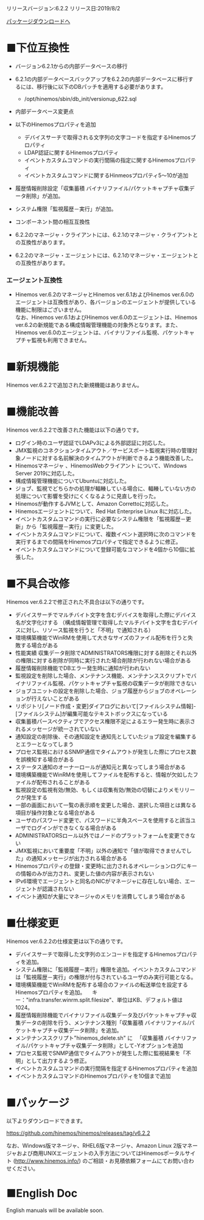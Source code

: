 リリースバージョン:6.2.2
リリース日:2019/8/2

[パッケージダウンロードへ](#packages)

# ■下位互換性

- バージョン6.2.1からの内部データベースの移行

- 6.2.1の内部データベースバックアップを6.2.2の内部データベースに移行するには、移行後に以下のDBパッチを適用する必要があります。

   - /opt/hinemos/sbin/db_init/versionup_622.sql


- 内部データベース変更点

 - 以下のHinemosプロパティを追加
   - デバイスサーチで取得される文字列の文字コードを指定するHinemosプロパティ
   - LDAP認証に関するHinemosプロパティ
   - イベントカスタムコマンドの実行間隔の指定に関するHinemosプロパティ
   - イベントカスタムコマンドに関するHinmeosプロパティ5～10が追加
 - 履歴情報削除設定「収集蓄積 バイナリファイル/パケットキャプチャ収集データ削除」が追加。
 - システム権限「監視履歴－実行」が追加。


- コンポーネント間の相互互換性

 - 6.2.2のマネージャ・クライアントには、6.2.1のマネージャ・クライアントとの互換性があります。
 - 6.2.2のマネージャ・エージェントには、6.2.1のマネージャ・エージェントとの互換性があります。

### エージェント互換性
- Hinemos ver.6.2のマネージャとHinemos ver.6.1およびHinemos ver.6.0のエージェントは互換性があり、各バージョンのエージェントが提供している機能に制限はございません。  
  なお、Hinemos ver.6.1およびHinemos ver.6.0のエージェントは、Hinemos ver.6.2の新規能である構成情報管理機能の対象外となります。また、Hinemos ver.6.0のエージェントは、バイナリファイル監視、パケットキャプチャ監視も利用できません。  


# ■新規機能

Hinemos ver.6.2.2で追加された新規機能はありません。


# ■機能改善

Hinemos ver.6.2.2で改善された機能は以下の通りです。

- ログイン時のユーザ認証でLDAPv3による外部認証に対応した。
- JMX監視のコネクションタイムアウト／サービスポート監視実行時の管理対象ノードに対する名前解決のタイムアウトが判断できるよう機能改善した。
- Hinemosマネージャ 、HinemosWebクライアント について、Windows Server 2019に対応した。
- 構成情報管理機能についてUbuntuに対応した。
- ジョブ、監視でどちらかの処理が輻輳している場合に、輻輳していない方の処理について影響を受けにくくなるように見直しを行った。
- Hinemosが動作するJVMとして、Amazon Correttoに対応した。
- Hinemosエージェントについて、Red Hat Enterprise Linux 8に対応した。
- イベントカスタムコマンドの実行に必要なシステム権限を「監視履歴－更新」から「監視履歴－実行」に変更した。
- イベントカスタムコマンドについて、複数イベント選択時に次のコマンドを実行するまでの間隔をHinemosプロパティで指定できるように修正。
- イベントカスタムコマンドについて登録可能なコマンドを4個から10個に拡張した。


# ■不具合改修

Hinemos ver.6.2.2で修正された不具合は以下の通りです。

- デバイスサーチでマルチバイト文字を含むデバイスを取得した際にデバイス名が文字化けする
  （構成情報管理で取得したマルチバイト文字を含むデバイスに対し、リソース監視を行うと「不明」で通知される）
- 環境構築機能でWinRMを使用して大きなサイズのファイル配布を行うと失敗する場合がある
- 性能実績 収集データ削除でADMINISTRATORS権限に対する削除とそれ以外の権限に対する削除が同時に実行された場合削除が行われない場合がある
- 履歴情報削除機能でDBエラー発生時に通知が行われない
- 監視設定を削除した場合、メンテナンス機能、メンテナンススクリプトでバイナリファイル監視、パケットキャプチャ監視の収集データが削除できない
- ジョブユニットの設定を削除した場合、ジョブ履歴からジョブのオペレーションが行えないことがある
- リポジトリ[ノード作成・変更]ダイアログにおいて[ファイルシステム情報]-[ファイルシステム]が編集可能なテキストボックスになっている
- 収集蓄積パースペクティブでアクセス権限不足によるエラー発生時に表示されるメッセージが統一されていない
- 通知設定の削除後、その通知設定を通知先としていたジョブ設定を編集するとエラーとなってしまう
- プロセス監視におけるSNMP通信でタイムアウトが発生した際にプロセス数を誤検知する場合がある
- ステータス通知のオーナーロールが通知元と異なってしまう場合がある
- 環境構築機能でWinRMを使用してファイルを配布すると、情報が欠如したファイルが配布されることがある
- 監視設定の監視有効/無効、もしくは収集有効/無効の切替によりメモリリークが発生する
- 一部の画面において一覧の表示順を変更した場合、選択した項目とは異なる項目が操作対象となる場合がある
- ユーザのパスワード変更で、パスワードに半角スペースを使用すると該当ユーザでログインができなくなる場合がある
- ADMINISTRATORSロール以外ではノードのプラットフォームを変更できない
- JMX監視において重要度「不明」以外の通知で「値が取得できませんでした」の通知メッセージが出力される場合がある
- Hinemosプロパティの登録・変更時に出力されるオペレーションログにキーの情報のみが出力され、変更した値の内容が表示されない
- IPv6環境でエージェントと同名のNICがマネージャに存在しない場合、エージェントが認識されない
- イベント通知が大量にマネージャのメモリを消費してしまう場合がある


# ■仕様変更

Hinemos ver.6.2.2の仕様変更は以下の通りです。

- デバイスサーチで取得した文字列のエンコードを指定するHinemosプロパティを追加。
- システム権限に「監視履歴－実行」権限を追加。イベントカスタムコマンドは「監視履歴－実行」の権限が付与されているユーザのみ実行可能となる。
- 環境構築機能でWinRMを配布する場合のファイルの転送単位を設定するHinemosプロパティを追加。
　キー："infra.transfer.winrm.split.filesize"、単位はKB、デフォルト値は1024。
- 履歴情報削除機能でバイナリファイル収集データ及びパケットキャプチャ収集データの削除を行う、メンテナンス種別「収集蓄積 バイナリファイル/パケットキャプチャ収集データ削除」を追加。
- メンテナンススクリプト"hinemos_delete.sh" に
　「収集蓄積 バイナリファイル/パケットキャプチャ収集データ削除」として-Yオプションを追加
- プロセス監視でSNMP通信でタイムアウトが発生した際に監視結果を「不明」として出力するよう修正。
- イベントカスタムコマンドの実行間隔を指定するHinemosプロパティを追加
- イベントカスタムコマンドのHinemosプロパティを10個まで追加


# ■パッケージ <a name="packages"/>

以下よりダウンロードできます。

https://github.com/hinemos/hinemos/releases/tag/v6.2.2

なお、Windows版マネージャ、RHEL6版マネージャ、Amazon Linux 2版マネージャおよび商用UNIXエージェントの入手方法についてはHinemosポータルサイト (http://www.hinemos.info/) のご相談・お見積依頼フォームにてお問い合わせください。


# ■English Doc <a name="eng"/>

English manuals will be available soon.
